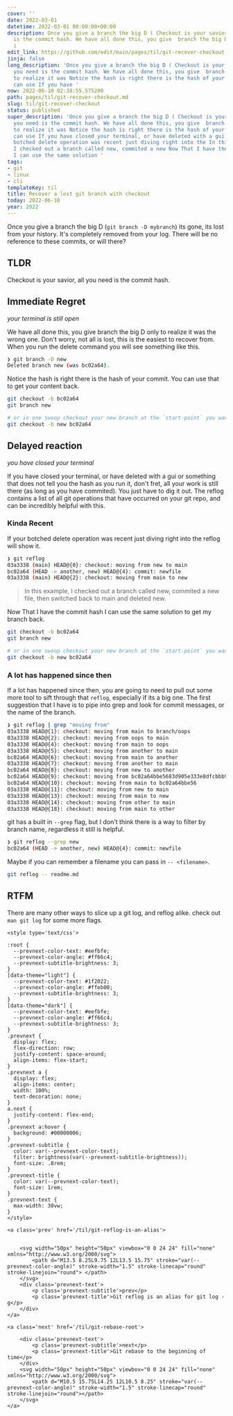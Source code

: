 ```yaml
---
cover: ''
date: 2022-03-01
datetime: 2022-03-01 00:00:00+00:00
description: Once you give a branch the big D ( Checkout is your savior, all you need
  is the commit hash. We have all done this, you give  branch the big D only to realize
  i
edit_link: https://github.com/edit/main/pages/til/git-recover-checkout.md
jinja: false
long_description: 'Once you give a branch the big D ( Checkout is your savior, all
  you need is the commit hash. We have all done this, you give  branch the big D only
  to realize it was Notice the hash is right there is the hash of your commit.  You
  can use If you have '
now: 2022-06-10 02:38:55.575200
path: pages/til/git-recover-checkout.md
slug: til/git-recover-checkout
status: published
super_description: 'Once you give a branch the big D ( Checkout is your savior, all
  you need is the commit hash. We have all done this, you give  branch the big D only
  to realize it was Notice the hash is right there is the hash of your commit.  You
  can use If you have closed your terminal, or have deleted with a gui or If your
  botched delete operation was recent just diving right into the In this example,
  I checked out a branch called new, commited a new Now That I have the commit hash
  I can use the same solution '
tags:
- git
- linux
- cli
templateKey: til
title: Recover a lost git branch with checkout
today: 2022-06-10
year: 2022
---
```


Once you give a branch the big D (`git branch -D mybranch`) its gone,
its lost from your history.  It's completely removed from your log.
There will be no reference to these commits, or will there?

## TLDR

Checkout is your savior, all you need is the commit hash.

## Immediate Regret
_your terminal is still open_

We have all done this, you give  branch the big D only to realize it was
the wrong one.  Don't worry, not all is lost, this is the easiest to
recover from.  When you run the delete command you will see something
like this.


``` bash
❯ git branch -D new
Deleted branch new (was bc02a64).
```

Notice the hash is right there is the hash of your commit.  You can use
that to get your content back.

``` bash
git checkout -b bc02a64
git branch new

# or in one swoop checkout your new branch at the `start-point` you want
git checkout -b new bc02a64
```

## Delayed reaction
_you have closed your terminal_

If you have closed your terminal, or have deleted with a gui or
something that does not tell you the hash as you run it, don't fret, all
your work is still there (as long as you have commited).  You just have
to dig it out.  The reflog contains a list of all git operations that
have occurred on your git repo, and can be incredibly helpful with this.

### Kinda Recent

If your botched delete operation was recent just diving right into the
reflog will show it.

``` bash
❯ git reflog
03a3338 (main) HEAD@{0}: checkout: moving from new to main
bc02a64 (HEAD -> another, new) HEAD@{4}: commit: newfile
03a3338 (main) HEAD@{2}: checkout: moving from main to new
```

> In this example, I checked out a branch called new, commited a new
> file, then switched back to main and deleted new.

Now That I have the commit hash I can use the same solution to get my
branch back.

``` bash
git checkout -b bc02a64
git branch new

# or in one swoop checkout your new branch at the `start-point` you want
git checkout -b new bc02a64
```

### A lot has happened since then

If a lot has happened since then, you are going to need to pull out some
more tool to sift through that `reflog`, especially if its a big one.
The first suggestion that I have is to pipe into grep and look for
commit messages, or the name of the branch.


``` bash
❯ git reflog | grep "moving from"
03a3338 HEAD@{1}: checkout: moving from main to branch/oops
03a3338 HEAD@{2}: checkout: moving from oops to main
03a3338 HEAD@{4}: checkout: moving from main to oops
03a3338 HEAD@{5}: checkout: moving from another to main
bc02a64 HEAD@{6}: checkout: moving from main to another
03a3338 HEAD@{7}: checkout: moving from another to main
bc02a64 HEAD@{8}: checkout: moving from new to another
bc02a64 HEAD@{9}: checkout: moving from bc02a64bbe5683d905e333e8dfcbbb91a5e77549 to new
bc02a64 HEAD@{10}: checkout: moving from main to bc02a64bbe56
03a3338 HEAD@{11}: checkout: moving from new to main
03a3338 HEAD@{13}: checkout: moving from main to new
03a3338 HEAD@{14}: checkout: moving from other to main
03a3338 HEAD@{18}: checkout: moving from main to other
```

git has a built in `--grep` flag, but I don't think there is a way to
filter by branch name, regardless it still is helpful.

``` bash
❯ git reflog --grep new
bc02a64 (HEAD -> another, new) HEAD@{4}: commit: newfile
```

Maybe if you can remember a filename you can pass in `-- <filename>`.

``` bash
git reflog -- readme.md
```

## RTFM

There are many other ways to slice up a git log, and reflog alike. check
out `man git log` for some more flags.
<div class='prevnext'>

    <style type='text/css'>

    :root {
      --prevnext-color-text: #eefbfe;
      --prevnext-color-angle: #ff66c4;
      --prevnext-subtitle-brightness: 3;
    }
    [data-theme="light"] {
      --prevnext-color-text: #1f2022;
      --prevnext-color-angle: #ffeb00;
      --prevnext-subtitle-brightness: 3;
    }
    [data-theme="dark"] {
      --prevnext-color-text: #eefbfe;
      --prevnext-color-angle: #ff66c4;
      --prevnext-subtitle-brightness: 3;
    }
    .prevnext {
      display: flex;
      flex-direction: row;
      justify-content: space-around;
      align-items: flex-start;
    }
    .prevnext a {
      display: flex;
      align-items: center;
      width: 100%;
      text-decoration: none;
    }
    a.next {
      justify-content: flex-end;
    }
    .prevnext a:hover {
      background: #00000006;
    }
    .prevnext-subtitle {
      color: var(--prevnext-color-text);
      filter: brightness(var(--prevnext-subtitle-brightness));
      font-size: .8rem;
    }
    .prevnext-title {
      color: var(--prevnext-color-text);
      font-size: 1rem;
    }
    .prevnext-text {
      max-width: 30vw;
    }
    </style>
    
    <a class='prev' href='/til/git-reflog-is-an-alias'>
    

        <svg width="50px" height="50px" viewbox="0 0 24 24" fill="none" xmlns="http://www.w3.org/2000/svg">
            <path d="M13.5 8.25L9.75 12L13.5 15.75" stroke="var(--prevnext-color-angle)" stroke-width="1.5" stroke-linecap="round" stroke-linejoin="round"> </path>
        </svg>
        <div class='prevnext-text'>
            <p class='prevnext-subtitle'>prev</p>
            <p class='prevnext-title'>Git reflog is an alias for git log -g</p>
        </div>
    </a>
    
    <a class='next' href='/til/git-rebase-root'>
    
        <div class='prevnext-text'>
            <p class='prevnext-subtitle'>next</p>
            <p class='prevnext-title'>Git rebase to the beginning of time</p>
        </div>
        <svg width="50px" height="50px" viewbox="0 0 24 24" fill="none" xmlns="http://www.w3.org/2000/svg">
            <path d="M10.5 15.75L14.25 12L10.5 8.25" stroke="var(--prevnext-color-angle)" stroke-width="1.5" stroke-linecap="round" stroke-linejoin="round"></path>
        </svg>
    </a>
  </div>